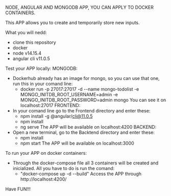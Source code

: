 NODE, ANGULAR AND MONGODB APP, YOU CAN APPLY TO DOCKER CONTAINERS.

This APP allows you to create and temporarily store new inputs.

What you will nedd:
 - clone this repository
 - docker 
 - node v14.15.4
 - angular cli v11.0.5

Test your APP locally:
MONGODB:
 - Dockerhub already has an image for mongo, so you can use that one, run this in your comand line:
   - docker run -p 27017:27017 -d --name mongo-todolist -e MONGO_INITDB_ROOT_USERNAME=admin -e MONGO_INITDB_ROOT_PASSWORD=admin mongo
        You can see it on localhost:27017
FRONTEND:
 - In your comand line go to the Frontend directory and enter these:
   - npm install -g @angular/cli@11.0.5
   - npm install 
   - ng serve
       The APP will be available on localhost:4200
BACKEND:
 - Open a new terminal, go to the Backtend directory and enter these:
   - npm install
   - npm start
       The APP will be available on localhost:3000

To run your APP on docker containers:
 - Through the docker-compose file all 3 containers will be created and inicialized. All you have to do is run the comand:
   - "docker-compose up -d --build"
       Access the APP through http://localhost:4200/

Have FUN!!!
